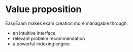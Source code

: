 # Value proposition

EasyExam makes exam creation more managable through:

- an intuitive interface
- relevant problem recommendation
- a powerful indexing engine
